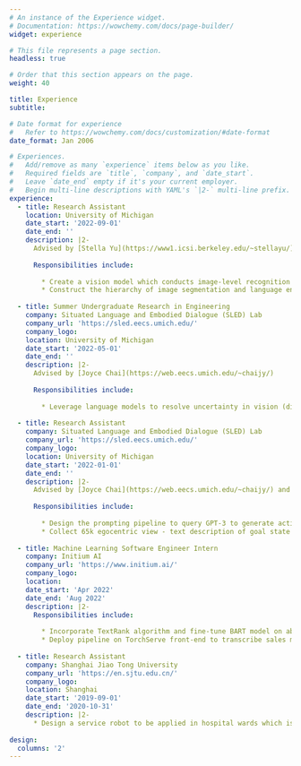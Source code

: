 ```yaml
---
# An instance of the Experience widget.
# Documentation: https://wowchemy.com/docs/page-builder/
widget: experience

# This file represents a page section.
headless: true

# Order that this section appears on the page.
weight: 40

title: Experience
subtitle:

# Date format for experience
#   Refer to https://wowchemy.com/docs/customization/#date-format
date_format: Jan 2006

# Experiences.
#   Add/remove as many `experience` items below as you like.
#   Required fields are `title`, `company`, and `date_start`.
#   Leave `date_end` empty if it's your current employer.
#   Begin multi-line descriptions with YAML's `|2-` multi-line prefix.
experience:
  - title: Research Assistant
    location: University of Michigan
    date_start: '2022-09-01'
    date_end: ''
    description: |2-
      Advised by [Stella Yu](https://www1.icsi.berkeley.edu/~stellayu/)
      
      Responsibilities include:
        
        * Create a vision model which conducts image-level recognition and segmentation concurrently.
        * Construct the hierarchy of image segmentation and language entity separately, and then match them at each level of granularity to derive hierarchical semantic segmentation.
      
  - title: Summer Undergraduate Research in Engineering
    company: Situated Language and Embodied Dialogue (SLED) Lab
    company_url: 'https://sled.eecs.umich.edu/'
    company_logo: 
    location: University of Michigan
    date_start: '2022-05-01'
    date_end: ''
    description: |2-
      Advised by [Joyce Chai](https://web.eecs.umich.edu/~chaijy/)
      
      Responsibilities include:
      
        * Leverage language models to resolve uncertainty in vision (disambiguating).
      
  - title: Research Assistant
    company: Situated Language and Embodied Dialogue (SLED) Lab
    company_url: 'https://sled.eecs.umich.edu/'
    company_logo: 
    location: University of Michigan
    date_start: '2022-01-01'
    date_end: ''
    description: |2-
      Advised by [Joyce Chai](https://web.eecs.umich.edu/~chaijy/) and [Jianing "Jed" Yang](https://jedyang.com/)
      
      Responsibilities include:
      
        * Design the prompting pipeline to query GPT-3 to generate actionable plans based on the goal state and environment feedback. 
        * Collect 65k egocentric view - text description of goal state pairs from the FILM dataset and fine-tune CLIP model to match goal states with stored frames during inference.
  
  - title: Machine Learning Software Engineer Intern
    company: Initium AI
    company_url: 'https://www.initium.ai/'
    company_logo: 
    location: 
    date_start: 'Apr 2022'
    date_end: 'Aug 2022'
    description: |2-
      Responsibilities include:
        
        * Incorporate TextRank algorithm and fine-tune BART model on abstract summarization task. Improve ROUGE scores on DialogSum dataset from 0.44 by 7\%.
        * Deploy pipeline on TorchServe front-end to transcribe sales meeting from audio to summarized text.
        
  - title: Research Assistant
    company: Shanghai Jiao Tong University
    company_url: 'https://en.sjtu.edu.cn/'
    company_logo: 
    location: Shanghai
    date_start: '2019-09-01'
    date_end: '2020-10-31'
    description: |2-
      * Design a service robot to be applied in hospital wards which is capable of navigating itself in unknown environment based on SLAM algorithm and providing customized message to patients according to their locations in the ward.
    
design:
  columns: '2'
---
```

